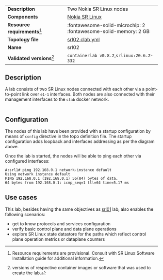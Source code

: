 |                               |                                                                      |
| ----------------------------- | -------------------------------------------------------------------- |
| **Description**               | Two Nokia SR Linux nodes                                             |
| **Components**                | [Nokia SR Linux][srl]                                                |
| **Resource requirements**[^1] | :fontawesome-solid-microchip: 2 <br/>:fontawesome-solid-memory: 2 GB |
| **Topology file**             | [srl02.clab.yml][topofile]                                           |
| **Name**                      | srl02                                                                |
| **Validated versions**[^2]    | `containerlab v0.8.2`,`srlinux:20.6.2-332`                           |

## Description
A lab consists of two SR Linux nodes connected with each other via a point-to-point link over `e1-1` interfaces. Both nodes are also connected with their management interfaces to the `clab` docker network.

<div class="mxgraph" style="max-width:100%;border:1px solid transparent;margin:0 auto; display:block;" data-mxgraph="{&quot;page&quot;:7,&quot;zoom&quot;:1.5,&quot;highlight&quot;:&quot;#0000ff&quot;,&quot;nav&quot;:true,&quot;check-visible-state&quot;:true,&quot;resize&quot;:true,&quot;url&quot;:&quot;https://raw.githubusercontent.com/srl-labs/containerlab/diagrams/srl02.drawio&quot;}"></div>

## Configuration
The nodes of this lab have been provided with a startup configuration by means of `config` directive in the topo definition file. The startup configuration adds loopback and interfaces addressing as per the diagram above.

Once the lab is started, the nodes will be able to ping each other via configured interfaces:

```
A:srl1# ping 192.168.0.1 network-instance default
Using network instance default
PING 192.168.0.1 (192.168.0.1) 56(84) bytes of data.
64 bytes from 192.168.0.1: icmp_seq=1 ttl=64 time=5.17 ms
```

## Use cases
This lab, besides having the same objectives as [srl01](single-srl.md) lab, also enables the following scenarios:

* get to know protocols and services configuration
* verify basic control plane and data plane operations
* explore SR Linux state datastore for the paths which reflect control plane operation metrics or dataplane counters

[srl]: https://www.nokia.com/networks/products/service-router-linux-NOS/
[topofile]: https://github.com/srl-labs/containerlab/tree/master/lab-examples/srl02/srl02.clab.yml

[^1]: Resource requirements are provisional. Consult with SR Linux Software Installation guide for additional information.
[^2]: versions of respective container images or software that was used to create the lab.

<script type="text/javascript" src="https://cdn.jsdelivr.net/gh/hellt/drawio-js@main/embed2.js" async></script>